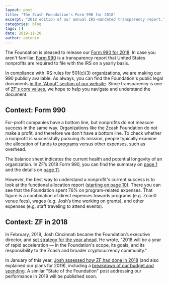 ```yaml
---
layout: post
title: "The Zcash Foundation's Form 990 for 2018"
excerpt: "2018 edition of our annual IRS-mandated transparency report."
categories: blog
tags: []
date: 2019-11-20
author: antonie
---
```


The Foundation is pleased to release our [Form 990 for 2018](https://www.zfnd.org/about/irs-docs/Zcash%20Foundation%202018%20Form%20990.pdf). In case you aren't familiar, [Form 990](https://www.irs.gov/forms-pubs/about-form-990) is a transparency report that United States nonprofits are required to file with the IRS on a yearly basis.

In compliance with IRS rules for 501(c)(3) organizations, we are making our 990 publicly available. As always, you can find the Foundation's public legal documents [in the “About” section of our website](https://www.zfnd.org/about/#legal). Since transparency is one of [ZF's core values](https://www.zfnd.org/about/#values), we hope to help you navigate and understand the document.

## Context: Form 990

For-profit companies have a bottom line, but nonprofits do not measure success in the same way. Organizations like the Zcash Foundation do not make a profit, and therefore we don't have a bottom line. To check whether a nonprofit is successfully pursuing its mission, people typically examine the allocation of funds to [programs](https://www.zfnd.org/about/#mission) versus other expenses, such as overhead.

The balance sheet indicates the current health and potential longevity of an organization. In ZF’s 2018 Form 990, you can find the summary on [page 1](https://www.zfnd.org/about/irs-docs/Zcash%20Foundation%202018%20Form%20990.pdf#page=1) and the details on [page 11](https://www.zfnd.org/about/irs-docs/Zcash%20Foundation%202018%20Form%20990.pdf#page=11).

However, the best way to understand a nonprofit's current success is to look at the functional allocation report ([starting on page 10](https://www.zfnd.org/about/irs-docs/Zcash%20Foundation%202018%20Form%20990.pdf#page=11)). There you can see that the Foundation spent 76% on program-related expenses. That figure is a combination of direct expenses towards programs (e.g. Zcon0 venue fees), wages (e.g. Josh’s time working on grants), and other expenses (e.g. staff traveling to attend events).

## Context: ZF in 2018

In February, 2018, Josh Cincinnati became the Foundation’s executive director, and [set strategy for the year ahead](https://www.zfnd.org/blog/exec-director-and-roadmap/). He wrote, "2018 will be a year of rapid acceleration — in the Foundation's scope, its goals, and its responsibility to the Zcash and broader cryptocurrency community."

In January of this year, [Josh assessed how ZF had done in 2018](https://www.zfnd.org/blog/foundation-in-2019/) (and also explained our plans for 2019), including a [breakdown of our budget and spending](https://www.zfnd.org/blog/foundation-in-2019/#finances). A similar "State of the Foundation" post addressing our performance in 2019 will be published soon.
